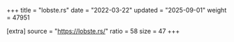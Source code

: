 +++
title = "lobste.rs"
date = "2022-03-22"
updated = "2025-09-01"
weight = 47951

[extra]
source = "https://lobste.rs/"
ratio = 58
size = 47
+++
